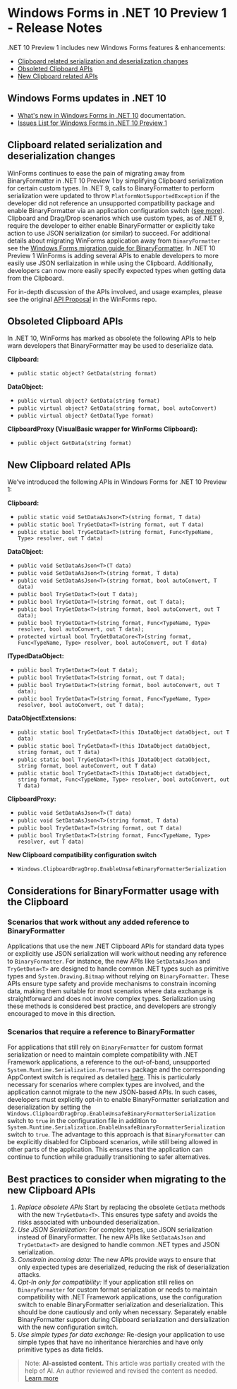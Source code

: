 # Windows Forms in .NET 10 Preview 1 - Release Notes

.NET 10 Preview 1 includes new Windows Forms features & enhancements:

- [Clipboard related serialization and deserialization changes](#clipboard-related-serialization-and-deserialization-changes)
- [Obsoleted Clipboard APIs](#obsoleted-clipboard-apis)
- [New Clipboard related APIs](#new-clipboard-related-apis)

## Windows Forms updates in .NET 10

- [What's new in Windows Forms in .NET 10](https://learn.microsoft.com/dotnet/desktop/winforms/whats-new/net100) documentation.
- [Issues List for Windows Forms in .NET 10 Preview 1](https://github.com/dotnet/winforms/issues?q=is%3Aissue%20milestone%3A%2210.0%20Preview1%22%20)

## Clipboard related serialization and deserialization changes

WinForms continues to ease the pain of migrating away from BinaryFormatter in .NET 10 Preview 1 by simplifying Clipboard serialization for certain custom types. In .NET 9, calls to BinaryFormatter to perform serialization were updated to throw `PlatformNotSupportedException` if the developer did not reference an unsupported compatibility package and enable BinaryFormatter via an application configuration switch ([see more](https://learn.microsoft.com/dotnet/standard/serialization/binaryformatter-migration-guide/compatibility-package)). Clipboard and Drag/Drop scenarios which use custom types, as of .NET 9, require the developer to either enable BinaryFormatter or explicitly take action to use JSON serialization (or similar) to succeed. For additional details about migrating WinForms application away from `BinaryFormatter` see the [Windows Forms migration guide for BinaryFormatter](https://learn.microsoft.com/dotnet/standard/serialization/binaryformatter-migration-guide/winforms-applications). In .NET 10 Preview 1 WinForms is adding several APIs to enable developers to more easily use JSON serliaization in while using the Clipboard. Additionally, developers can now more easily specify expected types when getting data from the Clipboard.

For in-depth discussion of the APIs involved, and usage examples, please see the original [API Proposal](https://github.com/dotnet/winforms/issues/12362) in the WinForms repo.

## Obsoleted Clipboard APIs

In .NET 10, WinForms has marked as obsolete the following APIs to help warn developers that BinaryFormatter may be used to deserialize data.

**Clipboard:**

- `public static object? GetData(string format)`

**DataObject:**

- `public virtual object? GetData(string format)`
- `public virtual object? GetData(string format, bool autoConvert)`
- `public virtual object? GetData(Type format)`

**ClipboardProxy (VisualBasic wrapper for WinForms Clipboard):**

- `public object GetData(string format)`

## New Clipboard related APIs

We’ve introduced the following APIs in Windows Forms for .NET 10 Preview 1:

**Clipboard:**

- `public static void SetDataAsJson<T>(string format, T data)`
- `public static bool TryGetData<T>(string format, out T data)`
- `public static bool TryGetData<T>(string format, Func<TypeName, Type> resolver, out T data)`

**DataObject:**

- `public void SetDataAsJson<T>(T data)`
- `public void SetDataAsJson<T>(string format, T data)`
- `public void SetDataAsJson<T>(string format, bool autoConvert, T data)`
- `public bool TryGetData<T>(out T data);`
- `public bool TryGetData<T>(string format, out T data);`
- `public bool TryGetData<T>(string format, bool autoConvert, out T data);`
- `public bool TryGetData<T>(string format, Func<TypeName, Type> resolver, bool autoConvert, out T data);`
- `protected virtual bool TryGetDataCore<T>(string format, Func<TypeName, Type> resolver, bool autoConvert, out T data)`

**ITypedDataObject:**

- `public bool TryGetData<T>(out T data);`
- `public bool TryGetData<T>(string format, out T data);`
- `public bool TryGetData<T>(string format, bool autoConvert, out T data);`
- `public bool TryGetData<T>(string format, Func<TypeName, Type> resolver, bool autoConvert, out T data);`

**DataObjectExtensions:**

- `public static bool TryGetData<T>(this IDataObject dataObject, out T data)`
- `public static bool TryGetData<T>(this IDataObject dataObject, string format, out T data)`
- `public static bool TryGetData<T>(this IDataObject dataObject, string format, bool autoConvert, out T data)`
- `public static bool TryGetData<T>(this IDataObject dataObject, string format, Func<TypeName, Type> resolver, bool autoConvert, out T data)`

**ClipboardProxy:**

- `public void SetDataAsJson<T>(T data)`
- `public void SetDataAsJson<T>(string format, T data)`
- `public bool TryGetData<T>(string format, out T data)`
- `public bool TryGetData<T>(string format, Func<TypeName, Type> resolver, out T data)`

**New Clipboard compatibility configuration switch**

- `Windows.ClipboardDragDrop.EnableUnsafeBinaryFormatterSerialization`

## Considerations for BinaryFormatter usage with the Clipboard

### Scenarios that work without any added reference to BinaryFormatter

Applications that use the new .NET Clipboard APIs for standard data types or explicitly use JSON serialization will work without needing any reference to `BinaryFormatter`. For instance, the new APIs like `SetDataAsJson` and `TryGetData<T>` are designed to handle common .NET types such as primitive types and `System.Drawing.Bitmap` without relying on `BinaryFormatter`. These APIs ensure type safety and provide mechanisms to constrain incoming data, making them suitable for most scenarios where data exchange is straightforward and does not involve complex types. Serialization using these methods is considered best practice, and developers are strongly encouraged to move in this direction.

### Scenarios that require a reference to BinaryFormatter

For applications that still rely on `BinaryFormatter` for custom format serialization or need to maintain complete compatibility with .NET Framework applications, a reference to the out-of-band, unsupported `System.Runtime.Serialization.Formatters` package and the corresponding AppContext switch is required as detailed [here](https://learn.microsoft.com/en-us/dotnet/standard/serialization/binaryformatter-migration-guide/compatibility-package). This is particularly necessary for scenarios where complex types are involved, and the application cannot migrate to the new JSON-based APIs. In such cases, developers must explicitly opt-in to enable BinaryFormatter serialization and deserialization by setting the `Windows.ClipboardDragDrop.EnableUnsafeBinaryFormatterSerialization` switch to `true` in the configuration file in addition to `System.Runtime.Serialization.EnableUnsafeBinaryFormatterSerialization` switch to `true`. The advantage to this approach is that `BinaryFormatter` can be explicitly disabled for Clipboard scenarios, while still being allowed in other parts of the application. This ensures that the application can continue to function while gradually transitioning to safer alternatives.

## Best practices to consider when migrating to the new Clipboard APIs

1. *Replace obsolete APIs*  Start by replacing the obsolete `GetData` methods with the new `TryGetData<T>`. This ensures type safety and avoids the risks associated with unbounded deserialization.
1. *Use JSON Serialization:* For complex types, use JSON serialization instead of BinaryFormatter. The new APIs like `SetDataAsJson` and `TryGetData<T>` are designed to handle common .NET types and JSON serialization.
1. *Constrain incoming data:* The new APIs provide ways to ensure that only expected types are deserialized, reducing the risk of deserialization attacks.
1. *Opt-In only for compatibility:* If your application still relies on `BinaryFormatter` for custom format serialization or needs to maintain compatibility with .NET Framework applications, use the configuration switch to enable BinaryFormatter serialization and deserialization. This should be done cautiously and only when necessary. Separately enable BinaryFormatter support during Clipboard serialization and dersialization with the new configuration switch.
1. *Use simple types for data exchange:* Re-design your application to use simple types that have no inheritance hierarchies and have only primitive types as data fields.

> Note: **AI-assisted content.** This article was partially created with the help of AI. An author reviewed and revised the content as needed. [Learn more](https://devblogs.microsoft.com/principles-for-ai-generated-content/)

